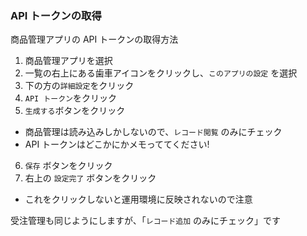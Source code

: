 ### API トークンの取得
商品管理アプリの API トークンの取得方法

1. 商品管理アプリを選択
2. 一覧の右上にある歯車アイコンをクリックし、`このアプリの設定` を選択
3. 下の方の`詳細設定`をクリック
4. `API トークン`をクリック
5. `生成する`ボタンをクリック
  - 商品管理は読み込みしかしないので、`レコード閲覧` のみにチェック
  - API トークンはどこかにかメモっててください!
6. `保存` ボタンをクリック
7. 右上の `設定完了` ボタンをクリック
  - これをクリックしないと運用環境に反映されないので注意

受注管理も同じようにしますが、「`レコード追加` のみにチェック」です

